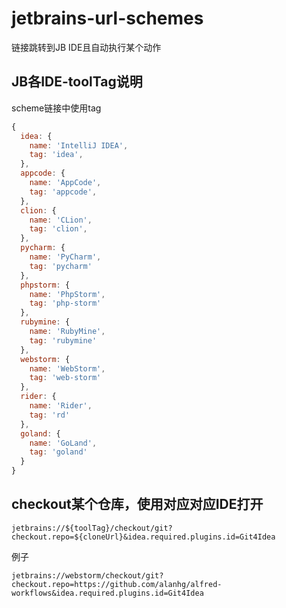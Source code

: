 # jetbrains-url-schemes
链接跳转到JB IDE且自动执行某个动作
## JB各IDE-toolTag说明

scheme链接中使用tag

```js
{
  idea: {
    name: 'IntelliJ IDEA',
    tag: 'idea',
  },
  appcode: {
    name: 'AppCode',
    tag: 'appcode',
  },
  clion: {
    name: 'CLion',
    tag: 'clion',
  },
  pycharm: {
    name: 'PyCharm',
    tag: 'pycharm'
  },
  phpstorm: {
    name: 'PhpStorm',
    tag: 'php-storm'
  },
  rubymine: {
    name: 'RubyMine',
    tag: 'rubymine'
  },
  webstorm: {
    name: 'WebStorm',
    tag: 'web-storm'
  },
  rider: {
    name: 'Rider',
    tag: 'rd'
  },
  goland: {
    name: 'GoLand',
    tag: 'goland'
  }
}
```

## checkout某个仓库，使用对应对应IDE打开

```
jetbrains://${toolTag}/checkout/git?checkout.repo=${cloneUrl}&idea.required.plugins.id=Git4Idea
```

例子
```
jetbrains://webstorm/checkout/git?checkout.repo=https://github.com/alanhg/alfred-workflows&idea.required.plugins.id=Git4Idea
```
